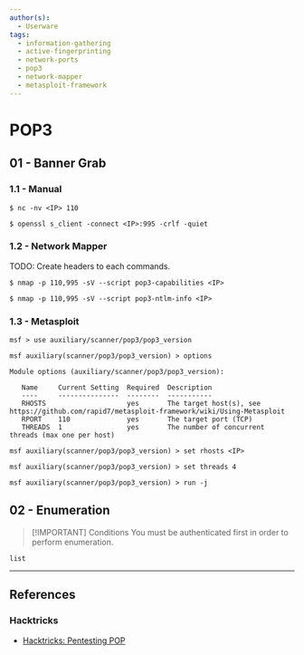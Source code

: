 ```yaml
---
author(s):
  - Userware
tags:
  - information-gathering
  - active-fingerprinting
  - network-ports
  - pop3
  - network-mapper
  - metasploit-framework
---
```

# POP3

## 01 - Banner Grab

### 1.1 - Manual

```
$ nc -nv <IP> 110

$ openssl s_client -connect <IP>:995 -crlf -quiet
```

### 1.2 - Network Mapper

TODO: Create headers to each commands.

```
$ nmap -p 110,995 -sV --script pop3-capabilities <IP>
```

```
$ nmap -p 110,995 -sV --script pop3-ntlm-info <IP>
```

### 1.3 - Metasploit

```
msf > use auxiliary/scanner/pop3/pop3_version

msf auxiliary(scanner/pop3/pop3_version) > options

Module options (auxiliary/scanner/pop3/pop3_version):

   Name     Current Setting  Required  Description
   ----     ---------------  --------  -----------
   RHOSTS                    yes       The target host(s), see https://github.com/rapid7/metasploit-framework/wiki/Using-Metasploit
   RPORT    110              yes       The target port (TCP) 
   THREADS  1                yes       The number of concurrent threads (max one per host)

msf auxiliary(scanner/pop3/pop3_version) > set rhosts <IP>

msf auxiliary(scanner/pop3/pop3_version) > set threads 4

msf auxiliary(scanner/pop3/pop3_version) > run -j
```

## 02 - Enumeration

> [!IMPORTANT] Conditions
> You must be authenticated first in order to perform enumeration.

```
list
```

---
## References

### Hacktricks

- [Hacktricks: Pentesting POP](https://book.hacktricks.wiki/en/network-services-pentesting/pentesting-pop.html)